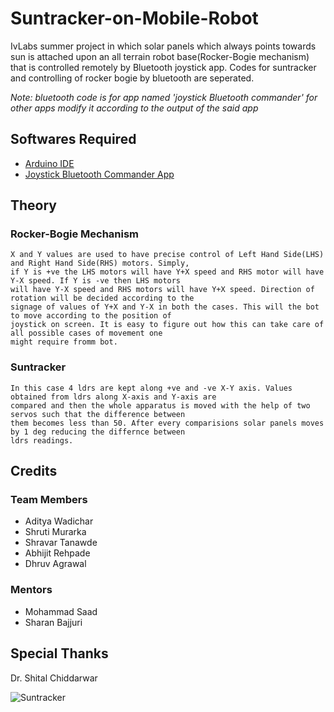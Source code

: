 # Suntracker-on-Mobile-Robot
IvLabs summer project in which solar panels which always points towards sun is attached upon an all terrain robot base(Rocker-Bogie mechanism) that is controlled remotely by Bluetooth joystick app. Codes for suntracker and controlling of rocker bogie by bluetooth are seperated.

*Note: bluetooth code is for app named 'joystick Bluetooth commander' for other apps modify it according to the output of the said app*

## Softwares Required
- [Arduino IDE](https://www.arduino.cc/en/Main/Software)
- [Joystick Bluetooth Commander App](https://play.google.com/store/apps/details?id=org.projectproto.btjoystick&hl=en)
## Theory
### Rocker-Bogie Mechanism
```
X and Y values are used to have precise control of Left Hand Side(LHS) and Right Hand Side(RHS) motors. Simply,
if Y is +ve the LHS motors will have Y+X speed and RHS motor will have Y-X speed. If Y is -ve then LHS motors 
will have Y-X speed and RHS motors will have Y+X speed. Direction of rotation will be decided according to the
signage of values of Y+X and Y-X in both the cases. This will the bot to move according to the position of 
joystick on screen. It is easy to figure out how this can take care of all possible cases of movement one 
might require fromm bot.
```
### Suntracker
```
In this case 4 ldrs are kept along +ve and -ve X-Y axis. Values obtained from ldrs along X-axis and Y-axis are
compared and then the whole apparatus is moved with the help of two servos such that the difference between 
them becomes less than 50. After every comparisions solar panels moves by 1 deg reducing the differnce between 
ldrs readings.
```

## Credits
### Team Members
- Aditya Wadichar
- Shruti Murarka
- Shravar Tanawde
- Abhijit Rehpade
- Dhruv Agrawal
### Mentors
- Mohammad Saad
- Sharan Bajjuri
## Special Thanks
Dr. Shital Chiddarwar

![Suntracker](Suntracker.png)

